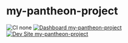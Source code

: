 # my-pantheon-project

![CI none](https://img.shields.io/badge/ci-none-orange.svg)
[![Dashboard my-pantheon-project](https://img.shields.io/badge/dashboard-my_pantheon_project-yellow.svg)](https://dashboard.pantheon.io/sites/28162147-b942-4efb-9530-c35623a8c731#dev/code)
[![Dev Site my-pantheon-project](https://img.shields.io/badge/site-my_pantheon_project-blue.svg)](http://dev-my-pantheon-project.pantheonsite.io/)